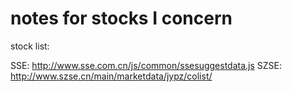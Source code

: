 # notes for stocks I concern

stock list:

SSE: http://www.sse.com.cn/js/common/ssesuggestdata.js
SZSE: http://www.szse.cn/main/marketdata/jypz/colist/
